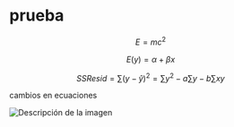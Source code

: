 # prueba


$$E = mc^2$$


$$E(y) = \alpha + \beta{x}$$

$$SSResid = \sum (y - \hat{y})^2 = \sum y^2 - a\sum y - b \sum xy$$


cambios en ecuaciones

![Descripción de la imagen](https://www.google.com/imgres?imgurl=https%3A%2F%2Fwww.65ymas.com%2Fuploads%2Fs1%2F76%2F67%2F77%2Ffoto.jpeg&tbnid=vVXILFhuGLw0qM&vet=12ahUKEwisoJzu1M2HAxX6G2IAHRdHHJMQMygBegQIARBs..i&imgrefurl=https%3A%2F%2Fwww.65ymas.com%2Fconsejos%2Fmejores-fotos-este-verano-con-estos-trucos_30315_102.html&docid=-BhQD9_vQ7o1QM&w=1600&h=1067&q=foto&client=firefox-b-d&ved=2ahUKEwisoJzu1M2HAxX6G2IAHRdHHJMQMygBegQIARBs)
